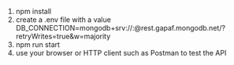 1. npm install
2. create a .env file with a value DB_CONNECTION=mongodb+srv://<your-login>:<your-password>@rest.gapaf.mongodb.net/<your-database-name>?retryWrites=true&w=majority
3. npm run start
4. use your browser or HTTP client such as Postman to test the API
